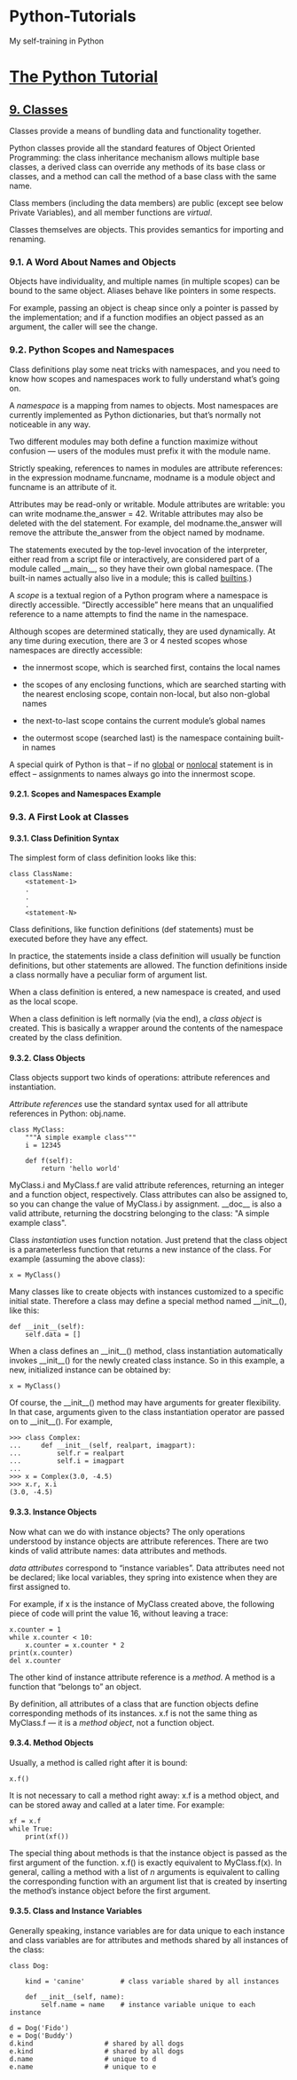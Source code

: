 # Python-Tutorials

My self-training in Python

# [The Python Tutorial](https://docs.python.org/3/tutorial/index.html)

## [9. Classes](https://docs.python.org/3/tutorial/classes.html)

Classes provide a means of bundling data and functionality together.

Python classes provide all the standard features of Object Oriented Programming: the class inheritance mechanism allows multiple base classes, a derived class can override any methods of its base class or classes, and a method can call the method of a base class with the same name.

Class members (including the data members) are public (except see below Private Variables), and all member functions are _virtual_.

Classes themselves are objects. This provides semantics for importing and renaming.

### 9.1. A Word About Names and Objects

Objects have individuality, and multiple names (in multiple scopes) can be bound to the same object.
Aliases behave like pointers in some respects.

For example, passing an object is cheap since only a pointer is passed by the implementation; and if a function modifies an object passed as an argument, the caller will see the change.

### 9.2. Python Scopes and Namespaces

Class definitions play some neat tricks with namespaces, and you need to know how scopes and namespaces work to fully understand what’s going on.

A _namespace_ is a mapping from names to objects. Most namespaces are currently implemented as Python dictionaries, but that’s normally not noticeable in any way.

Two different modules may both define a function maximize without confusion — users of the modules must prefix it with the module name.

Strictly speaking, references to names in modules are attribute references: in the expression modname.funcname, modname is a module object and funcname is an attribute of it.

Attributes may be read-only or writable. Module attributes are writable: you can write modname.the_answer = 42. Writable attributes may also be deleted with the del statement. For example, del modname.the_answer will remove the attribute the_answer from the object named by modname.

The statements executed by the top-level invocation of the interpreter, either read from a script file or interactively, are considered part of a module called \_\_main\_\_, so they have their own global namespace.
(The built-in names actually also live in a module; this is called [builtins](https://docs.python.org/3/library/builtins.html#module-builtins).)

A _scope_ is a textual region of a Python program where a namespace is directly accessible. “Directly accessible” here means that an unqualified reference to a name attempts to find the name in the namespace.

Although scopes are determined statically, they are used dynamically. At any time during execution, there are 3 or 4 nested scopes whose namespaces are directly accessible:

-   the innermost scope, which is searched first, contains the local names

-   the scopes of any enclosing functions, which are searched starting with the nearest enclosing scope, contain non-local, but also non-global names

-   the next-to-last scope contains the current module’s global names

-   the outermost scope (searched last) is the namespace containing built-in names

A special quirk of Python is that – if no [global](https://docs.python.org/3/reference/simple_stmts.html#global) or [nonlocal](https://docs.python.org/3/reference/simple_stmts.html#nonlocal) statement is in effect – assignments to names always go into the innermost scope.

#### 9.2.1. Scopes and Namespaces Example

### 9.3. A First Look at Classes

#### 9.3.1. Class Definition Syntax

The simplest form of class definition looks like this:

```
class ClassName:
    <statement-1>
    .
    .
    .
    <statement-N>
```

Class definitions, like function definitions (def statements) must be executed before they have any effect.

In practice, the statements inside a class definition will usually be function definitions, but other statements are allowed. The function definitions inside a class normally have a peculiar form of argument list.

When a class definition is entered, a new namespace is created, and used as the local scope.

When a class definition is left normally (via the end), a _class object_ is created.
This is basically a wrapper around the contents of the namespace created by the class definition.

#### 9.3.2. Class Objects

Class objects support two kinds of operations: attribute references and instantiation.

_Attribute references_ use the standard syntax used for all attribute references in Python: obj.name.

```
class MyClass:
    """A simple example class"""
    i = 12345

    def f(self):
        return 'hello world'
```

MyClass.i and MyClass.f are valid attribute references, returning an integer and a function object, respectively.
Class attributes can also be assigned to, so you can change the value of MyClass.i by assignment.
\_\_doc\_\_ is also a valid attribute, returning the docstring belonging to the class: "A simple example class".

Class _instantiation_ uses function notation. Just pretend that the class object is a parameterless function that returns a new instance of the class. For example (assuming the above class):

`x = MyClass()`

Many classes like to create objects with instances customized to a specific initial state. Therefore a class may define a special method named \_\_init\_\_(), like this:

```
def __init__(self):
    self.data = []
```

When a class defines an \_\_init\_\_() method, class instantiation automatically invokes \_\_init\_\_() for the newly created class instance. So in this example, a new, initialized instance can be obtained by:

`x = MyClass()`

Of course, the \_\_init\_\_() method may have arguments for greater flexibility. In that case, arguments given to the class instantiation operator are passed on to \_\_init\_\_(). For example,

```
>>> class Complex:
...     def __init__(self, realpart, imagpart):
...         self.r = realpart
...         self.i = imagpart
...
>>> x = Complex(3.0, -4.5)
>>> x.r, x.i
(3.0, -4.5)
```

#### 9.3.3. Instance Objects

Now what can we do with instance objects? The only operations understood by instance objects are attribute references. There are two kinds of valid attribute names: data attributes and methods.

_data attributes_ correspond to “instance variables”. Data attributes need not be declared; like local variables, they spring into existence when they are first assigned to.

For example, if x is the instance of MyClass created above, the following piece of code will print the value 16, without leaving a trace:

```
x.counter = 1
while x.counter < 10:
    x.counter = x.counter * 2
print(x.counter)
del x.counter
```

The other kind of instance attribute reference is a _method_. A method is a function that “belongs to” an object.

By definition, all attributes of a class that are function objects define corresponding methods of its instances.
x.f is not the same thing as MyClass.f — it is a _method object_, not a function object.

#### 9.3.4. Method Objects

Usually, a method is called right after it is bound:

`x.f()`

It is not necessary to call a method right away: x.f is a method object, and can be stored away and called at a later time. For example:

```
xf = x.f
while True:
    print(xf())
```

The special thing about methods is that the instance object is passed as the first argument of the function.
x.f() is exactly equivalent to MyClass.f(x). In general, calling a method with a list of _n_ arguments is equivalent to calling the corresponding function with an argument list that is created by inserting the method’s instance object before the first argument.

#### 9.3.5. Class and Instance Variables

Generally speaking, instance variables are for data unique to each instance and class variables are for attributes and methods shared by all instances of the class:

```
class Dog:

    kind = 'canine'         # class variable shared by all instances

    def __init__(self, name):
        self.name = name    # instance variable unique to each instance

d = Dog('Fido')
e = Dog('Buddy')
d.kind                  # shared by all dogs
e.kind                  # shared by all dogs
d.name                  # unique to d
e.name                  # unique to e
```

```

```
